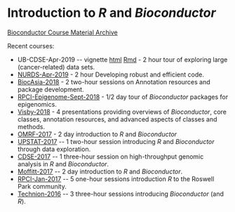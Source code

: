 # Introduction to _R_ and _Bioconductor_

[Bioconductor Course Material Archive][Bioc-archive]

Recent courses:

- UB-CDSE-Apr-2019 -- vignette [html][html] [Rmd][rmd] - 2 hour tour of exploring large (cancer-related) data sets.
- [NURDS-Apr-2019][] - 2 hour Developing robust and efficient code.
- [BiocAsia-2018][] - 2 two-hour sessions on Annotation resources and package development.
- [RPCI-Epigenome-Sept-2018][] - 1/2 day tour of _Bioconductor_ packages for epigenomics.
- [Visby-2018][] - 4 presentations providing overviews of _Bioconductor_, core classes, annotation resources, and advanced aspects of classes and methods.
- [OMRF-2017][] - 2 day introduction to _R_ and _Bioconductor_
- [UPSTAT-2017][] -- 1 two-hour session introducing _R_ and
  _Bioconductor_ through data exploration.
- [CDSE-2017][] -- 1 three-hour session on high-throughput genomic analysis in
  _R_ and _Bioconductor_.
- [Moffitt-2017][] -- 2 day introduction to _R_ and _Bioconductor_.
- [RPCI-Jan-2017][] -- 5 one-hour sessions introduction _R_ to the
  Roswell Park community.
- [Technion-2016][] -- 3 three-hour sessions introducing
  _Bioconductor_ (and _R_).

[html]: http://bioconductor.org/help/course-materials/2019/UB-CDSE/CDSE2019.html
[rmd]: https://github.com/Bioconductor/BiocIntro/blob/UB-CDSE-Apr-2019/vignettes/CDSE2019.Rmd
[UB-CDSE-Apr-2019]: https://github.com/Bioconductor/BiocIntro/blob/UB-CDSE-Apr-2019/README.md
[NURDS-Apr-2019]: https://github.com/Bioconductor/BiocIntro/blob/NURDS-Apr-2019/README.md
[BiocAsia-2018]: https://github.com/Bioconductor/BiocIntro/blob/BiocAsia-2017/README.md
[RPCI-Epigenome-Sept-2018]: https://github.com/Bioconductor/BiocIntro/blob/RPCI-Epigenome-Sept-2018/README.md
[Visby-2018]: https://github.com/Bioconductor/BiocIntro/blob/visby-2018/README.md
[OMRF-2017]: https://github.com/Bioconductor/BiocIntro/blob/OMRF-2017/README.md
[UPSTAT-2017]: https://github.com/Bioconductor/BiocIntro/blob/UP-STAT-2017/vignettes/UPSTAT.Rmd
[CDSE-2017]: https://github.com/Bioconductor/BiocIntro/blob/R-HTG-CDSE-Apr-2017/vignettes/R_HTS.Rmd
[Moffitt-2017]: https://github.com/Bioconductor/BiocIntro/blob/Moffitt-2017/README.md
[RPCI-Jan-2017]: https://github.com/Bioconductor/BiocIntro/blob/R-Intro-RPCI-Jan-2017/README.md
[Technion-2016]: https://github.com/Bioconductor/BiocIntro/blob/Technion-2016/README.md
[Bioc-archive]: https://bioconductor.org/help/course-materials
